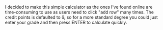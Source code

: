 I decided to make this simple calculator as the ones I've found online are time-consuming to use as users need to click "add row" many times. 
The credit points is defaulted to 6, so for a more standard degree you could just enter your grade and then press ENTER to calculate quickly.
